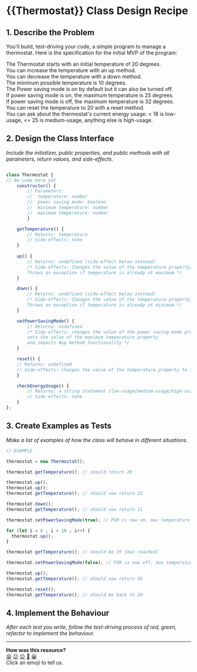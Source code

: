 # {{Thermostat}} Class Design Recipe

## 1. Describe the Problem

You'll build, test-driving your code, a simple program to manage a thermostat. Here is the specification for the initial MVP of the program:

The Thermostat starts with an initial temperature of 20 degrees.<br>
You can increase the temperature with an up method.<br>
You can decrease the temperature with a down method.<br>
The minimum possible temperature is 10 degrees.<br>
The Power saving mode is on by default but it can also be turned off.<br>
If power saving mode is on, the maximum temperature is 25 degrees.<br>
If power saving mode is off, the maximum temperature is 32 degrees.<br>
You can reset the temperature to 20 with a reset method.<br>
You can ask about the thermostat's current energy usage: < 18 is low-usage, <= 25 is medium-usage, anything else is high-usage.

## 2. Design the Class Interface

_Include the initializer, public properties, and public methods with all parameters, return values, and side-effects._

```javascript

class Thermostat {
// No code here yet
    constructor() {
        // Parameters:
        //  temperature: number
        //  power saving mode: boolean
        //  minimum temperature: number
        //  maximum temperature: number
        } 

    getTemperature() {
        // Returns: temperature
        // Side-effects: none
    }
    
    up() {
        // Returns: undefined (side-effect below instead) 
        /* Side-effects: Changes the value of the temperature property;
        Throws an exception if temperature is already at maximum */
    }

    down() {
        // Returns: undefined (side-effect below instead) 
        /* Side-effects: Changes the value of the temperature property;
        Throws an exception if temperature is already at minimum */
    }

    setPowerSavingMode() {
        // Returns: undefined
        /* Side-effects: changes the value of the power saving mode property;
        sets the value of the maximum temperature property 
        and impacts #up method functionality */
    }

    reset() {
    // Returns: undefined
    // Side-effects: changes the value of the temperature property to 20
    }

    checkEnergyUsage() {
        // Returns: a string statement (low-usage/medium-usage/high-usage)
        // Side-effects: none
    }
};
```

## 3. Create Examples as Tests

_Make a list of examples of how the class will behave in different situations._

``` javascript
// EXAMPLE

thermostat = new Thermostat();

thermostat.getTemperature(); // should return 20

thermostat.up();
thermostat.up();
thermostat.getTemperature(); // should now return 22

thermostat.down();
thermostat.getTemperature(); // should now return 21

thermostat.setPowerSavingMode(true); // PSM is now on, max temperature is 25

for (let i = 0 ; i < 10 ; i++) {
  thermostat.up();
}

thermostat.getTemperature(); // should be 25 (max reached)

thermostat.setPowerSavingMode(false); // PSM is now off, max temperature is no more 25

thermostat.up();
thermostat.getTemperature(); // should now return 26

thermostat.reset();
thermostat.getTemperature(); // should be back to 20
```

## 4. Implement the Behaviour

_After each test you write, follow the test-driving process of red, green, refactor to implement the behaviour._


<!-- BEGIN GENERATED SECTION DO NOT EDIT -->

---

**How was this resource?**  
[😫](https://airtable.com/shrUJ3t7KLMqVRFKR?prefill_Repository=makersacademy%2Fgolden-square-in-python&prefill_File=resources%2Fsingle_class_recipe_template.md&prefill_Sentiment=😫) [😕](https://airtable.com/shrUJ3t7KLMqVRFKR?prefill_Repository=makersacademy%2Fgolden-square-in-python&prefill_File=resources%2Fsingle_class_recipe_template.md&prefill_Sentiment=😕) [😐](https://airtable.com/shrUJ3t7KLMqVRFKR?prefill_Repository=makersacademy%2Fgolden-square-in-python&prefill_File=resources%2Fsingle_class_recipe_template.md&prefill_Sentiment=😐) [🙂](https://airtable.com/shrUJ3t7KLMqVRFKR?prefill_Repository=makersacademy%2Fgolden-square-in-python&prefill_File=resources%2Fsingle_class_recipe_template.md&prefill_Sentiment=🙂) [😀](https://airtable.com/shrUJ3t7KLMqVRFKR?prefill_Repository=makersacademy%2Fgolden-square-in-python&prefill_File=resources%2Fsingle_class_recipe_template.md&prefill_Sentiment=😀)  
Click an emoji to tell us.

<!-- END GENERATED SECTION DO NOT EDIT -->

